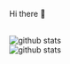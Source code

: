 Hi there 👋
<!-- <br>[![Github](https://img.shields.io/github/followers/ozbannot?label=Follow&style=social)](https://github.com/ozbannot)
<!--■ [職務履歴書](https://github.com/ozbannot/curriculumVitae)
<br> ■[GitHub(work)](https://github.com/bannot) -->
<br>![github stats](https://github-readme-stats.vercel.app/api?username=ozbannot)
<br>![github stats](https://github-readme-stats.vercel.app/api/top-langs/?username=ozbannot)
